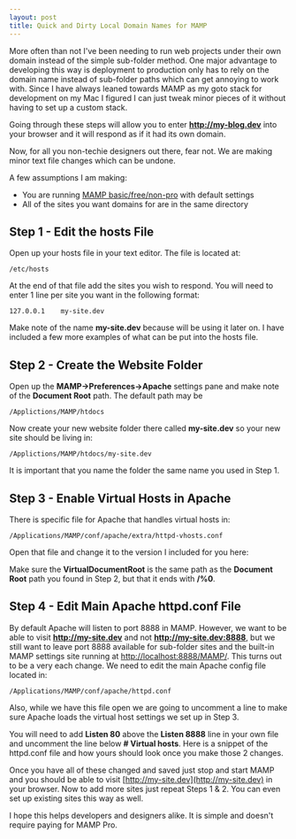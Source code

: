 ```yaml
---
layout: post
title: Quick and Dirty Local Domain Names for MAMP
---
```

More often than not I've been needing to run web projects under their own domain instead of the simple sub-folder method. One major advantage to developing this way is deployment to production only has to rely on the domain name instead of sub-folder paths which can get annoying to work with. Since I have always leaned towards MAMP as my goto stack for development on my Mac I figured I can just tweak minor pieces of it without having to set up a custom stack. 

Going through these steps will allow you to enter **http://my-blog.dev** into your browser and it will respond as if it had its own domain.

Now, for all you non-techie designers out there, fear not. We are making minor text file changes which can be undone.

A few assumptions I am making:

- You are running [MAMP basic/free/non-pro](http://mamp.info/) with default settings
- All of the sites you want domains for are in the same directory

Step 1 - Edit the hosts File
------------------

Open up your hosts file in your text editor. The file is located at:

    /etc/hosts

At the end of that file add the sites you wish to respond. You will need to enter 1 line per site you want in the following format:

    127.0.0.1    my-site.dev

Make note of the name **my-site.dev** because will be using it later on. I have included a few more examples of what can be put into the hosts file.

<script src="https://gist.github.com/blainsmith/4046733.js?file=hosts"></script>

Step 2 - Create the Website Folder
------------------

Open up the **MAMP->Preferences->Apache** settings pane and make note of the **Document Root** path. The default path may be

    /Applictions/MAMP/htdocs

Now create your new website folder there called **my-site.dev** so your new site should be living in:

    /Applictions/MAMP/htdocs/my-site.dev

It is important that you name the folder the same name you used in Step 1.

Step 3 - Enable Virtual Hosts in Apache
------------------

There is specific file for Apache that handles virtual hosts in:

    /Applications/MAMP/conf/apache/extra/httpd-vhosts.conf

Open that file and change it to the version I included for you here:

<script src="https://gist.github.com/blainsmith/4046733.js?file=httpd-vhosts.conf"></script>

Make sure the **VirtualDocumentRoot** is the same path as the **Document Root** path you found in Step 2, but that it ends with **/%0**.

Step 4 - Edit Main Apache httpd.conf File
------------------

By default Apache will listen to port 8888 in MAMP. However, we want to be able to visit **http://my-site.dev** and not **http://my-site.dev:8888**, but we still want to leave port 8888 available for sub-folder sites and the built-in MAMP settings site running at [http://localhost:8888/MAMP/](http://localhost:8888/MAMP/). This turns out to be a very each change. We need to edit the main Apache config file located in:

    /Applications/MAMP/conf/apache/httpd.conf

Also, while we have this file open we are going to uncomment a line to make sure Apache loads the virtual host settings we set up in Step 3.

You will need to add **Listen 80** above the **Listen 8888** line in your own file and uncomment the line below **# Virtual hosts**. Here is a snippet of the httpd.conf file and how yours should look once you make those 2 changes.

<script src="https://gist.github.com/blainsmith/4046733.js?file=httpd.conf"></script>

Once you have all of these changed and saved just stop and start MAMP and you should be able to visit [http://my-site.dev](http://my-site.dev) in your browser. Now to add more sites just repeat Steps 1 & 2. You can even set up existing sites this way as well.

I hope this helps developers and designers alike. It is simple and doesn't require paying for MAMP Pro.